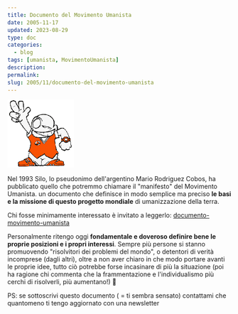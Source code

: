 ```yaml
---
title: Documento del Movimento Umanista
date: 2005-11-17
updated: 2023-08-29
type: doc
categories:
  - blog
tags: [umanista, MovimentoUmanista]
description: 
permalink: 
slug: 2005/11/documento-del-movimento-umanista
---
```

![](../../../assets/img/post/2005/omino-paf.gif)

Nel 1993 Silo, lo pseudonimo dell'argentino Mario Rodriguez Cobos, ha pubblicato quello che potremmo chiamare il "manifesto" del Movimento Umanista. un documento che definisce in modo semplice ma preciso **le basi e la missione di questo progetto mondiale** di umanizzazione della terra.

Chi fosse minimamente interessato è invitato a leggerlo: [documento-movimento-umanista](./../../docs/documento-movimento-umanista.md)

Personalmente ritengo oggi **fondamentale e doveroso definire bene le proprie posizioni e i propri interessi**. Sempre più persone si stanno promuovendo "risolvitori dei problemi del mondo", o detentori di verità incomprese (dagli altri), oltre a non aver chiaro in che modo portare avanti le proprie idee, tutto ciò potrebbe forse incasinare di più la situazione (poi ha ragione chi commenta che la frammentazione e l'individualismo più cerchi di risolverli, più aumentano!) 🙂

PS: se sottoscrivi questo documento ( = ti sembra sensato) contattami che quantomeno ti tengo aggiornato con una newsletter
